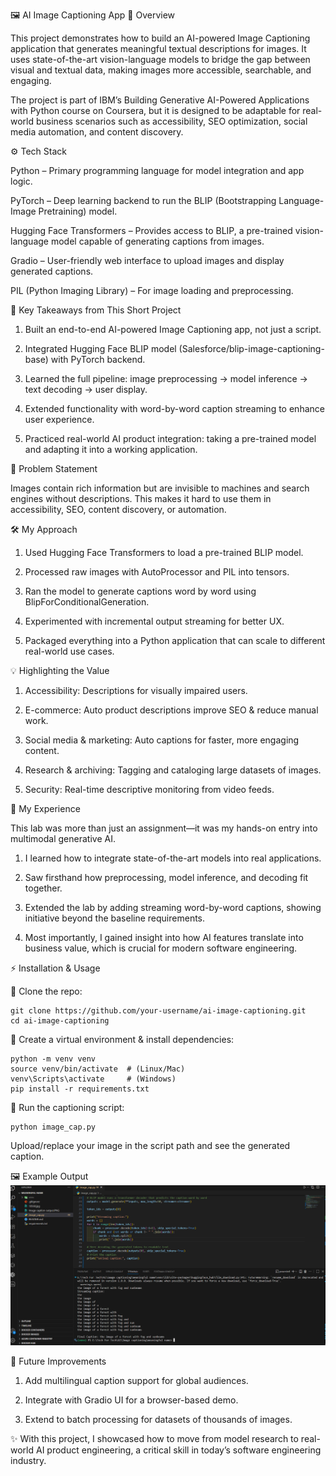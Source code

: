 🖼️ AI Image Captioning App
📌 Overview

This project demonstrates how to build an AI-powered Image Captioning application that generates meaningful textual descriptions for images. It uses state-of-the-art vision-language models to bridge the gap between visual and textual data, making images more accessible, searchable, and engaging.

The project is part of IBM’s Building Generative AI-Powered Applications with Python course on Coursera, but it is designed to be adaptable for real-world business scenarios such as accessibility, SEO optimization, social media automation, and content discovery.

⚙️ Tech Stack

Python – Primary programming language for model integration and app logic.

PyTorch – Deep learning backend to run the BLIP (Bootstrapping Language-Image Pretraining) model.

Hugging Face Transformers – Provides access to BLIP, a pre-trained vision-language model capable of generating captions from images.

Gradio – User-friendly web interface to upload images and display generated captions.

PIL (Python Imaging Library) – For image loading and preprocessing.

📝 Key Takeaways from This Short Project

1. Built an end-to-end AI-powered Image Captioning app, not just a script.

2. Integrated Hugging Face BLIP model (Salesforce/blip-image-captioning-base) with PyTorch backend.

3. Learned the full pipeline: image preprocessing → model inference → text decoding → user display.

4. Extended functionality with word-by-word caption streaming to enhance user experience.

5. Practiced real-world AI product integration: taking a pre-trained model and adapting it into a working application.

🎯 Problem Statement

Images contain rich information but are invisible to machines and search engines without descriptions. This makes it hard to use them in accessibility, SEO, content discovery, or automation.

🛠️ My Approach

1. Used Hugging Face Transformers to load a pre-trained BLIP model.

2. Processed raw images with AutoProcessor and PIL into tensors.

3. Ran the model to generate captions word by word using BlipForConditionalGeneration.

4. Experimented with incremental output streaming for better UX.

5. Packaged everything into a Python application that can scale to different real-world use cases.

💡 Highlighting the Value

1. Accessibility: Descriptions for visually impaired users.

2. E-commerce: Auto product descriptions improve SEO & reduce manual work.

3. Social media & marketing: Auto captions for faster, more engaging content.

4. Research & archiving: Tagging and cataloging large datasets of images.

5. Security: Real-time descriptive monitoring from video feeds.

🚀 My Experience

This lab was more than just an assignment—it was my hands-on entry into multimodal generative AI.

1. I learned how to integrate state-of-the-art models into real applications.

2. Saw firsthand how preprocessing, model inference, and decoding fit together.

3. Extended the lab by adding streaming word-by-word captions, showing initiative beyond the baseline requirements.

4. Most importantly, I gained insight into how AI features translate into business value, which is crucial for modern software engineering.

⚡ Installation & Usage

🎇 Clone the repo:

    git clone https://github.com/your-username/ai-image-captioning.git
    cd ai-image-captioning


🎇 Create a virtual environment & install dependencies:

    python -m venv venv
    source venv/bin/activate  # (Linux/Mac)
    venv\Scripts\activate     # (Windows)
    pip install -r requirements.txt


🎇 Run the captioning script:

    python image_cap.py


Upload/replace your image in the script path and see the generated caption.

🖼️ Example Output
![Image Captioning Output](caption_streaming_output.PNG)

🔮 Future Improvements

1. Add multilingual caption support for global audiences.

2. Integrate with Gradio UI for a browser-based demo.

3. Extend to batch processing for datasets of thousands of images.


✨ With this project, I showcased how to move from model research to real-world AI product engineering, a critical skill in today’s software engineering industry.